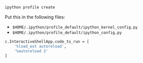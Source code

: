 
```bash
ipython profile create
```

Put this in the following files:

* `$HOME/.ipython/profile_default/ipython_kernel_config.py`
* `$HOME/.ipython/profile_default/ipython_config.py`

```bash
c.InteractiveShellApp.code_to_run = [
    '%load_ext autoreload',
    '%autoreload 2'
]
```